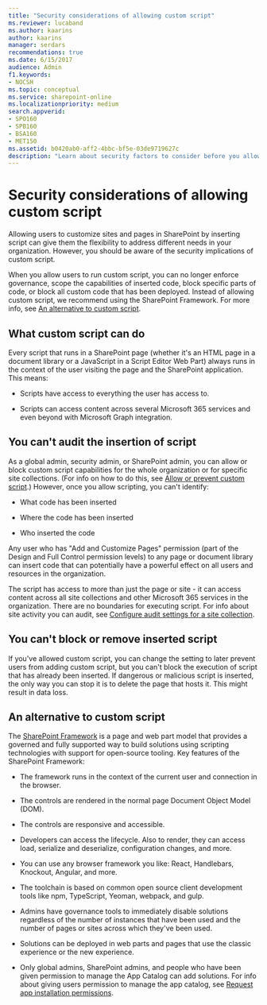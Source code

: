 ```yaml
---
title: "Security considerations of allowing custom script"
ms.reviewer: lucaband
ms.author: kaarins
author: kaarins
manager: serdars
recommendations: true
ms.date: 6/15/2017
audience: Admin
f1.keywords:
- NOCSH
ms.topic: conceptual
ms.service: sharepoint-online
ms.localizationpriority: medium
search.appverid:
- SPO160
- SPB160
- BSA160
- MET150
ms.assetid: b0420ab0-aff2-4bbc-bf5e-03de9719627c
description: "Learn about security factors to consider before you allow users to run custom script on SharePoint sites or OneDrive. "
---
```


# Security considerations of allowing custom script

Allowing users to customize sites and pages in SharePoint by inserting script can give them the flexibility to address different needs in your organization. However, you should be aware of the security implications of custom script. 

When you allow users to run custom script, you can no longer enforce governance, scope the capabilities of inserted code, block specific parts of code, or block all custom code that has been deployed. Instead of allowing custom script, we recommend using the SharePoint Framework. For more info, see [An alternative to custom script](security-considerations-of-allowing-custom-script.md#spframework).
  
## What custom script can do

Every script that runs in a SharePoint page (whether it's an HTML page in a document library or a JavaScript in a Script Editor Web Part) always runs in the context of the user visiting the page and the SharePoint application. This means:
  
- Scripts have access to everything the user has access to.
    
- Scripts can access content across several Microsoft 365 services and even beyond with Microsoft Graph integration.
    
## You can't audit the insertion of script

As a global admin, security admin, or SharePoint admin, you can allow or block custom script capabilities for the whole organization or for specific site collections. (For info on how to do this, see [Allow or prevent custom script](allow-or-prevent-custom-script.md).) However, once you allow scripting, you can't identify:
  
- What code has been inserted
    
- Where the code has been inserted
    
- Who inserted the code
    
Any user who has "Add and Customize Pages" permission (part of the Design and Full Control permission levels) to any page or document library can insert code that can potentially have a powerful effect on all users and resources in the organization. 

The script has access to more than just the page or site - it can access content across all site collections and other Microsoft 365 services in the organization. There are no boundaries for executing script. For info about site activity you can audit, see [Configure audit settings for a site collection](https://support.office.com/article/a9920c97-38c0-44f2-8bcb-4cf1e2ae22d2).
  
## You can't block or remove inserted script

If you've allowed custom script, you can change the setting to later prevent users from adding custom script, but you can't block the execution of script that has already been inserted. If dangerous or malicious script is inserted, the only way you can stop it is to delete the page that hosts it. This might result in data loss.
  
## An alternative to custom script
<a name="spframework"> </a>

The [SharePoint Framework](/sharepoint/dev/spfx/sharepoint-framework-overview) is a page and web part model that provides a governed and fully supported way to build solutions using scripting technologies with support for open-source tooling. Key features of the SharePoint Framework: 
  
- The framework runs in the context of the current user and connection in the browser.
    
- The controls are rendered in the normal page Document Object Model (DOM).
    
- The controls are responsive and accessible.
    
- Developers can access the lifecycle. Also to render, they can access load, serialize and deserialize, configuration changes, and more.
    
- You can use any browser framework you like: React, Handlebars, Knockout, Angular, and more.
    
- The toolchain is based on common open source client development tools like npm, TypeScript, Yeoman, webpack, and gulp.
    
- Admins have governance tools to immediately disable solutions regardless of the number of instances that have been used and the number of pages or sites across which they've been used.
    
- Solutions can be deployed in web parts and pages that use the classic experience or the new experience.
    
- Only global admins, SharePoint admins, and people who have been given permission to manage the App Catalog can add solutions. For info about giving users permission to manage the app catalog, see [Request app installation permissions](request-app-installation-permissions.md).
